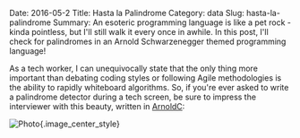 Date: 2016-05-2
Title: Hasta la Palindrome
Category: data
Slug: hasta-la-palindrome
Summary: An esoteric programming language is like a pet rock - kinda pointless, but I'll still walk it every once in awhile. In this post, I'll check for palindromes in an Arnold Schwarzenegger themed programming language!
 
As a tech worker, I can unequivocally state that the only thing more important than debating coding 
styles or following Agile methodologies is the ability to rapidly whiteboard algorithms. So, if
you're ever asked to write a palindrome detector during a tech screen, be sure to impress 
the interviewer with this beauty, written in <a href=http://lhartikk.github.io/ArnoldC/>ArnoldC</a>:

![Photo]({attach}/assets/data/2016/hasta-la-palindrome.png){.image_center_style}